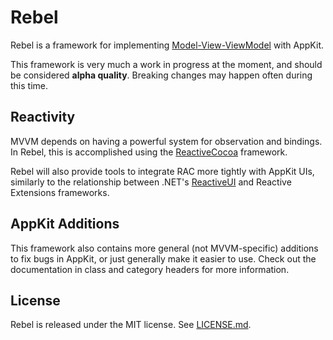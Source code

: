 # Rebel

Rebel is a framework for implementing [Model-View-ViewModel](http://en.wikipedia.org/wiki/Model_View_ViewModel) with AppKit.

This framework is very much a work in progress at the moment, and should be considered **alpha quality**. Breaking changes may happen often during this time.

## Reactivity

MVVM depends on having a powerful system for observation and bindings. In Rebel, this is accomplished using the [ReactiveCocoa](https://github.com/ReactiveCocoa) framework.

Rebel will also provide tools to integrate RAC more tightly with AppKit UIs, similarly to the relationship between .NET's [ReactiveUI](https://github.com/reactiveui/ReactiveUI) and Reactive Extensions frameworks.

## AppKit Additions

This framework also contains more general (not MVVM-specific) additions to fix bugs in AppKit, or just generally make it easier to use. Check out the documentation in class and category headers for more information.

## License

Rebel is released under the MIT license. See [LICENSE.md](https://github.com/github/Rebel/blob/master/LICENSE.md).
